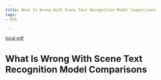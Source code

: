 ```yaml
---
title: What Is Wrong With Scene Text Recognition Model Comparisons
tags:
- OCR

---
```


[local pdf](../../../pdfs/What%20Is%20Wrong%20With%20Scene%20Text%20Recognition%20Model%20Comparisons.pdf)

# What Is Wrong With Scene Text Recognition Model Comparisons
